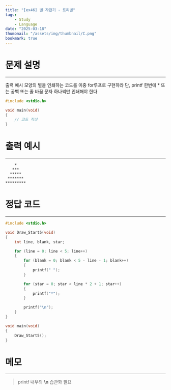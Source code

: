 ```yaml
---
title: "[ex46] 별 자판기 - 트리별"
tags:
    - Study
    - Language
date: "2025-03-18"
thumbnail: "/assets/img/thumbnail/C.png"
bookmark: true
---
```

# 문제 설명
---
출력 예시 모양의 별을 인쇄하는 코드를 이중 for루프로 구현하라
단, printf 한번에 * 또는 공백 또는 줄 바꿈 문자 하나씩만 인쇄해야 한다

```c
#include <stdio.h>

void main(void)
{
	// 코드 작성
}
```

# 출력 예시
---

```
    *
   ***
  *****
 *******
*********
```

# 정답 코드
---

```c
#include <stdio.h>

void Draw_Start5(void)
{
	int line, blank, star;

	for (line = 0; line < 5; line++)
	{
		for (blank = 0; blank < 5 - line - 1; blank++)
		{
			printf(" ");
		}

		for (star = 0; star < line * 2 + 1; star++)
		{
			printf("*");
		}

		printf("\n");
	}
}

void main(void)
{
	Draw_Start5();
}
```

# 메모
---
> printf 내부의 **\n** 습관화 필요